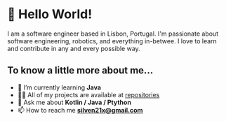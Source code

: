 # 👋 Hello World!

I am a software engineer based in Lisbon, Portugal. I'm passionate about software engineering, robotics, and everything in-betwee. I love to learn and contribute in any and every possible way.

## To know a little more about me...

- 🌱 I’m currently learning **Java**
- 👨‍💻 All of my projects are available at [repositories]([https://github.com/Stormix?tab=repositories&type=source](https://github.com/s1lven?tab=repositories))
- 💬 Ask me about **Kotlin / Java / Ptython**
- 📫 How to reach me **silven21x@gmail.com**

